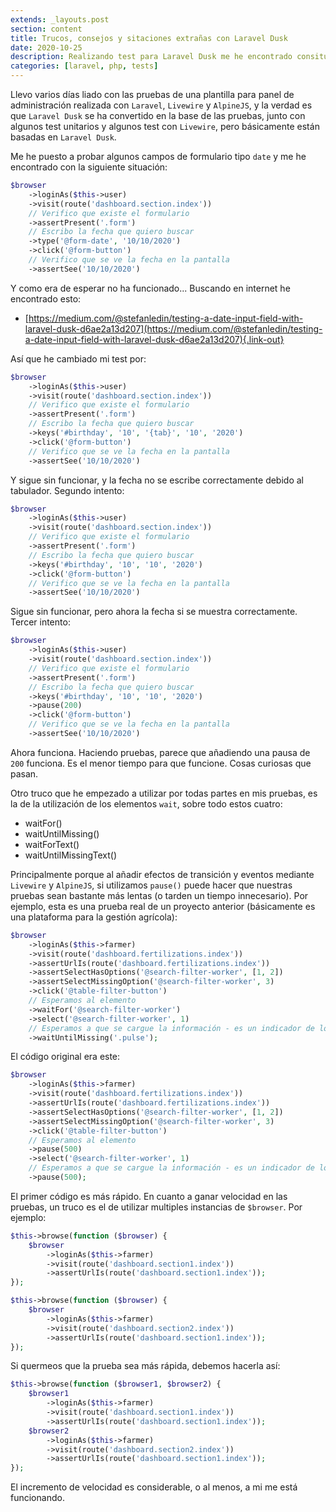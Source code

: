```yaml
---
extends: _layouts.post
section: content
title: Trucos, consejos y sitaciones extrañas con Laravel Dusk
date: 2020-10-25
description: Realizando test para Laravel Dusk me he encontrado consituaciones muy extrañas, y he aprendido algunos trucos.
categories: [laravel, php, tests]
---
```


Llevo varios días liado con las pruebas de una plantilla para panel de administración realizada con `Laravel`, `Livewire` y `AlpineJS`, y la verdad es que `Laravel Dusk` se ha convertido en la base de las pruebas, junto con algunos test unitarios y algunos test con `Livewire`, pero básicamente están basadas en `Laravel Dusk`.

Me he puesto a probar algunos campos de formulario tipo `date` y me he encontrado con la siguiente situación:

```php
$browser
    ->loginAs($this->user)
    ->visit(route('dashboard.section.index'))
    // Verifico que existe el formulario
    ->assertPresent('.form')
    // Escribo la fecha que quiero buscar
    ->type('@form-date', '10/10/2020')
    ->click('@form-button')
    // Verifico que se ve la fecha en la pantalla
    ->assertSee('10/10/2020')
```

Y como era de esperar no ha funcionado... Buscando en internet he encontrado esto:

+ [https://medium.com/@stefanledin/testing-a-date-input-field-with-laravel-dusk-d6ae2a13d207](https://medium.com/@stefanledin/testing-a-date-input-field-with-laravel-dusk-d6ae2a13d207){.link-out}

Así que he cambiado mi test por:

```php
$browser
    ->loginAs($this->user)
    ->visit(route('dashboard.section.index'))
    // Verifico que existe el formulario
    ->assertPresent('.form')
    // Escribo la fecha que quiero buscar
    ->keys('#birthday', '10', '{tab}', '10', '2020')
    ->click('@form-button')
    // Verifico que se ve la fecha en la pantalla
    ->assertSee('10/10/2020')
```

Y sigue sin funcionar, y la fecha no se escribe correctamente debido al tabulador. Segundo intento:

```php
$browser
    ->loginAs($this->user)
    ->visit(route('dashboard.section.index'))
    // Verifico que existe el formulario
    ->assertPresent('.form')
    // Escribo la fecha que quiero buscar
    ->keys('#birthday', '10', '10', '2020')
    ->click('@form-button')
    // Verifico que se ve la fecha en la pantalla
    ->assertSee('10/10/2020')
```

Sigue sin funcionar, pero ahora la fecha si se muestra correctamente. Tercer intento:

```php
$browser
    ->loginAs($this->user)
    ->visit(route('dashboard.section.index'))
    // Verifico que existe el formulario
    ->assertPresent('.form')
    // Escribo la fecha que quiero buscar
    ->keys('#birthday', '10', '10', '2020')
    ->pause(200)
    ->click('@form-button')
    // Verifico que se ve la fecha en la pantalla
    ->assertSee('10/10/2020')
```

Ahora funciona. Haciendo pruebas, parece que añadiendo una pausa de `200` funciona. Es el menor tiempo para que funcione. Cosas curiosas que pasan.

Otro truco que he empezado a utilizar por todas partes en mis pruebas, es la de la utilización de los elementos `wait`, sobre todo estos cuatro:

- waitFor()
- waitUntilMissing()
- waitForText()
- waitUntilMissingText()

Principalmente porque al añadir efectos de transición y eventos mediante `Livewire` y `AlpineJS`, si utilizamos `pause()` puede hacer que nuestras pruebas sean bastante más lentas (o tarden un tiempo innecesario). Por ejemplo, esta es una prueba real de un proyecto anterior (básicamente es una plataforma para la gestión agrícola):

```php
$browser
    ->loginAs($this->farmer)
    ->visit(route('dashboard.fertilizations.index'))
    ->assertUrlIs(route('dashboard.fertilizations.index'))
    ->assertSelectHasOptions('@search-filter-worker', [1, 2])
    ->assertSelectMissingOption('@search-filter-worker', 3)
    ->click('@table-filter-button')
    // Esperamos al elemento
    ->waitFor('@search-filter-worker')
    ->select('@search-filter-worker', 1)
    // Esperamos a que se cargue la información - es un indicador de loading...
    ->waitUntilMissing('.pulse');
```

El código original era este:

```php
$browser
    ->loginAs($this->farmer)
    ->visit(route('dashboard.fertilizations.index'))
    ->assertUrlIs(route('dashboard.fertilizations.index'))
    ->assertSelectHasOptions('@search-filter-worker', [1, 2])
    ->assertSelectMissingOption('@search-filter-worker', 3)
    ->click('@table-filter-button')
    // Esperamos al elemento
    ->pause(500)
    ->select('@search-filter-worker', 1)
    // Esperamos a que se cargue la información - es un indicador de loading...
    ->pause(500);
```

El primer código es más rápido. En cuanto a ganar velocidad en las pruebas, un truco es el de utilizar multiples instancias de `$browser`. Por ejemplo:

```php
$this->browse(function ($browser) {
    $browser
        ->loginAs($this->farmer)
        ->visit(route('dashboard.section1.index'))
        ->assertUrlIs(route('dashboard.section1.index'));
});

$this->browse(function ($browser) {
    $browser
        ->loginAs($this->farmer)
        ->visit(route('dashboard.section2.index'))
        ->assertUrlIs(route('dashboard.section1.index'));
});
```

Si quermeos que la prueba sea más rápida, debemos hacerla así:

```php
$this->browse(function ($browser1, $browser2) {
    $browser1
        ->loginAs($this->farmer)
        ->visit(route('dashboard.section1.index'))
        ->assertUrlIs(route('dashboard.section1.index'));
    $browser2
        ->loginAs($this->farmer)
        ->visit(route('dashboard.section2.index'))
        ->assertUrlIs(route('dashboard.section1.index'));
});
```

El incremento de velocidad es considerable, o al menos, a mi me está funcionando.
